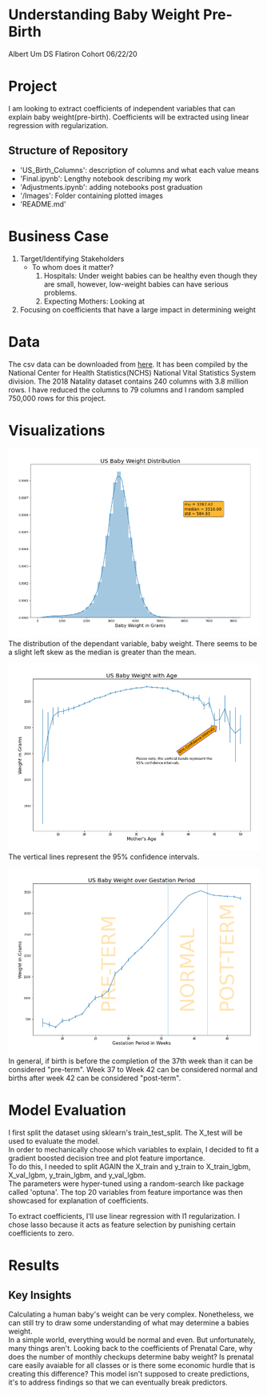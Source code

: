 # Understanding Baby Weight Pre-Birth

Albert Um DS Flatiron Cohort 06/22/20<br>

# Project
I am looking to extract coefficients of independent variables that can explain baby weight(pre-birth). Coefficients will be extracted using linear regression with regularization. 



## Structure of Repository
- 'US_Birth_Columns': description of columns and what each value means<br>
- 'Final.ipynb': Lengthy notebook describing my work<br>
- 'Adjustments.ipynb': adding notebooks post graduation <br>
- '/Images': Folder containing plotted images
- 'README.md'

# Business Case
1. Target/Identifying Stakeholders
    - To whom does it matter?
        1. Hospitals: Under weight babies can be healthy even though they are small, however, low-weight babies can have serious problems.
        2. Expecting Mothers: Looking at 
2. Focusing on coefficients that have a large impact in determining weight





# Data
The csv data can be downloaded from [here](http://www.nber.org/data/vital-statistics-natality-data.html). It has been compiled by the National Center for Health Statistics(NCHS) National Vital Statistics System division. The 2018 Natality dataset contains 240 columns with 3.8 million rows. I have reduced the columns to 79 columns and I random sampled 750,000 rows for this project.



# Visualizations

![](Images/WeightDistribution.png)
The distribution of the dependant variable, baby weight. There seems to be a slight left skew as the median is greater than the mean. 


![](Images/WeightAge.png)
The vertical lines represent the 95% confidence intervals.

![](Images/WeightGest.png)
In general, if birth is before the completion of the 37th week than it can be considered "pre-term". Week 37 to Week 42 can be considered normal and births after week 42 can be considered "post-term".


# Model Evaluation
I first split the dataset using sklearn's train_test_split. The X_test will be used to evaluate the model. <br>
In order to mechanically choose which variables to explain, I decided to fit a gradient boosted decision tree and plot feature importance. <br>
To do this, I needed to split AGAIN the X_train and y_train to X_train_lgbm, X_val_lgbm, y_train_lgbm, and y_val_lgbm. <br>
The parameters were hyper-tuned using a random-search like package called 'optuna'. The top 20 variables from feature importance was then showcased for explanation of coefficients.

To extract coefficients, I'll use linear regression with l1 regularization. I chose lasso because it acts as feature selection by punishing certain coefficients to zero. 


# Results


## Key Insights
Calculating a human baby's weight can be very complex. Nonetheless, we can still try to draw some understanding of what may determine a babies weight. <br>
In a simple world, everything would be normal and even. But unfortunately, many things aren't. Looking back to the coefficients of Prenatal Care, why does the number of monthly checkups determine baby weight? Is prenatal care easily avaiable for all classes or is there some economic hurdle that is creating this difference? This model isn't supposed to create predictions, it's to address findings so that we can eventually break predictors.

